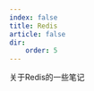 ```yaml
---
index: false
title: Redis
article: false
dir:
    order: 5
---
```


关于Redis的一些笔记

<!--more-->

<Catalog />
